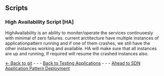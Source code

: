 ## Scripts

### High Availability Script [HA]

HighAvailability is an ability to moniter/operate the services continuoesly with minimal of zero failures. current arctitecture have multiple instances of applicationpattern running and if one of them crashes, we still have the other instances working and available. HA will make sure that all instances are up and running, If required will resume the crashed instances also.

[<- Back to git](../Newman/Newman.md) - - - [Back to Testing Applications](../../../TestingApplications.md) - - - [Ahead to SDN Application Pattern Deployment](../../SDNApplicationPatternDeployment/Overview.md)